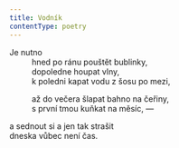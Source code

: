 ```yaml
---
title: Vodník
contentType: poetry
---
```


Je nutno  
          hned po ránu pouštět bublinky,  
          dopoledne houpat vlny,  
          k poledni kapat vodu z šosu po mezi,

          až do večera šlapat bahno na čeřiny,  
          s první tmou kuňkat na měsíc, —

a sednout si a jen tak strašit  
dneska vůbec není čas.
